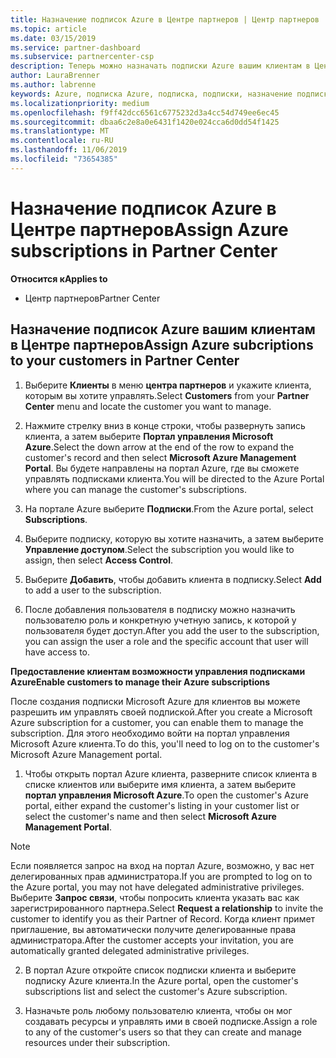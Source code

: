 ```yaml
---
title: Назначение подписок Azure в Центре партнеров | Центр партнеров
ms.topic: article
ms.date: 03/15/2019
ms.service: partner-dashboard
ms.subservice: partnercenter-csp
description: Теперь можно назначать подписки Azure вашим клиентам в Центре партнеров. Кроме того, можно предоставить им возможность самостоятельного управления подписками
author: LauraBrenner
ms.author: labrenne
keywords: Azure, подписка Azure, подписка, подписки, назначение подписки, управление подпиской Azure
ms.localizationpriority: medium
ms.openlocfilehash: f9ff42dcc6561c6775232d3a4cc54d749ee6ec45
ms.sourcegitcommit: dbaa6c2e8a0e6431f1420e024cca6d0dd54f1425
ms.translationtype: MT
ms.contentlocale: ru-RU
ms.lasthandoff: 11/06/2019
ms.locfileid: "73654385"
---
```

# <a name="assign-azure-subscriptions-in-partner-center"></a><span data-ttu-id="c0490-104">Назначение подписок Azure в Центре партнеров</span><span class="sxs-lookup"><span data-stu-id="c0490-104">Assign Azure subscriptions in Partner Center</span></span>

<span data-ttu-id="c0490-105">**Относится к**</span><span class="sxs-lookup"><span data-stu-id="c0490-105">**Applies to**</span></span>

-  <span data-ttu-id="c0490-106">Центр партнеров</span><span class="sxs-lookup"><span data-stu-id="c0490-106">Partner Center</span></span>
 
## <a name="assign-azure-subcriptions-to-your-customers-in-partner-center"></a><span data-ttu-id="c0490-107">Назначение подписок Azure вашим клиентам в Центре партнеров</span><span class="sxs-lookup"><span data-stu-id="c0490-107">Assign Azure subcriptions to your customers in Partner Center</span></span>

1. <span data-ttu-id="c0490-108">Выберите **Клиенты** в меню **центра партнеров** и укажите клиента, которым вы хотите управлять.</span><span class="sxs-lookup"><span data-stu-id="c0490-108">Select **Customers** from your **Partner Center** menu and locate the customer you want to manage.</span></span>

2.  <span data-ttu-id="c0490-109">Нажмите стрелку вниз в конце строки, чтобы развернуть запись клиента, а затем выберите **Портал управления Microsoft Azure**.</span><span class="sxs-lookup"><span data-stu-id="c0490-109">Select the down arrow at the end of the row to expand the customer's record and then select **Microsoft Azure Management Portal**.</span></span> <span data-ttu-id="c0490-110">Вы будете направлены на портал Azure, где вы сможете управлять подписками клиента.</span><span class="sxs-lookup"><span data-stu-id="c0490-110">You will be directed to the Azure Portal where you can manage the customer's subscriptions.</span></span> 

4. <span data-ttu-id="c0490-111">На портале Azure выберите **Подписки**.</span><span class="sxs-lookup"><span data-stu-id="c0490-111">From the Azure portal, select **Subscriptions**.</span></span>

5. <span data-ttu-id="c0490-112">Выберите подписку, которую вы хотите назначить, а затем выберите **Управление доступом**.</span><span class="sxs-lookup"><span data-stu-id="c0490-112">Select the subscription you would like to assign, then select **Access Control**.</span></span>

6. <span data-ttu-id="c0490-113">Выберите **Добавить**, чтобы добавить клиента в подписку.</span><span class="sxs-lookup"><span data-stu-id="c0490-113">Select **Add** to add a user to the subscription.</span></span> 

7. <span data-ttu-id="c0490-114">После добавления пользователя в подписку можно назначить пользователю роль и конкретную учетную запись, к которой у пользователя будет доступ.</span><span class="sxs-lookup"><span data-stu-id="c0490-114">After you add the user to the subscription, you can assign the user a role and the specific account that user will have access to.</span></span> 

<span data-ttu-id="c0490-115">**Предоставление клиентам возможности управления подписками Azure**</span><span class="sxs-lookup"><span data-stu-id="c0490-115">**Enable customers to manage their Azure subscriptions**</span></span>

<span data-ttu-id="c0490-116">После создания подписки Microsoft Azure для клиентов вы можете разрешить им управлять своей подпиской.</span><span class="sxs-lookup"><span data-stu-id="c0490-116">After you create a Microsoft Azure subscription for a customer, you can enable them to manage the subscription.</span></span> <span data-ttu-id="c0490-117">Для этого необходимо войти на портал управления Microsoft Azure клиента.</span><span class="sxs-lookup"><span data-stu-id="c0490-117">To do this, you'll need to log on to the customer's Microsoft Azure Management portal.</span></span> 

1.  <span data-ttu-id="c0490-118">Чтобы открыть портал Azure клиента, разверните список клиента в списке клиентов или выберите имя клиента, а затем выберите **портал управления Microsoft Azure**.</span><span class="sxs-lookup"><span data-stu-id="c0490-118">To open the customer's Azure portal, either expand the customer's listing in your customer list or select the customer's name and then select **Microsoft Azure Management Portal**.</span></span>
    
> [!NOTE]  
> <span data-ttu-id="c0490-119">Если появляется запрос на вход на портал Azure, возможно, у вас нет делегированных прав администратора.</span><span class="sxs-lookup"><span data-stu-id="c0490-119">If you are prompted to log on to the Azure portal, you may not have delegated administrative privileges.</span></span> <span data-ttu-id="c0490-120">Выберите **Запрос связи**, чтобы попросить клиента указать вас как зарегистрированного партнера.</span><span class="sxs-lookup"><span data-stu-id="c0490-120">Select **Request a relationship** to invite the customer to identify you as their Partner of Record.</span></span> <span data-ttu-id="c0490-121">Когда клиент примет приглашение, вы автоматически получите делегированные права администратора.</span><span class="sxs-lookup"><span data-stu-id="c0490-121">After the customer accepts your invitation, you are automatically granted delegated administrative privileges.</span></span> 

2.  <span data-ttu-id="c0490-122">В портал Azure откройте список подписки клиента и выберите подписку Azure клиента.</span><span class="sxs-lookup"><span data-stu-id="c0490-122">In the Azure portal, open the customer's subscriptions list and select the customer's Azure subscription.</span></span>

3.  <span data-ttu-id="c0490-123">Назначьте роль любому пользователю клиента, чтобы он мог создавать ресурсы и управлять ими в своей подписке.</span><span class="sxs-lookup"><span data-stu-id="c0490-123">Assign a role to any of the customer's users so that they can create and manage resources under their subscription.</span></span>


